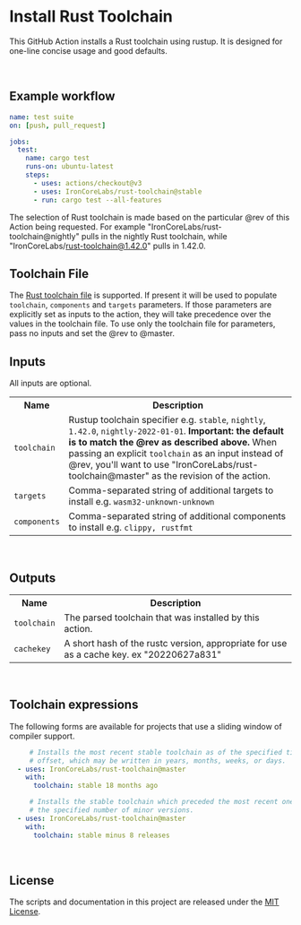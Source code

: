# Install Rust Toolchain

This GitHub Action installs a Rust toolchain using rustup. It is designed for
one-line concise usage and good defaults.

<br>

## Example workflow

```yaml
name: test suite
on: [push, pull_request]

jobs:
  test:
    name: cargo test
    runs-on: ubuntu-latest
    steps:
      - uses: actions/checkout@v3
      - uses: IronCoreLabs/rust-toolchain@stable
      - run: cargo test --all-features
```

The selection of Rust toolchain is made based on the particular @rev of this
Action being requested. For example "IronCoreLabs/rust-toolchain@nightly" pulls in
the nightly Rust toolchain, while "IronCoreLabs/rust-toolchain@1.42.0" pulls in
1.42.0.

## Toolchain File

The [Rust toolchain file](https://rust-lang.github.io/rustup/overrides.html#the-toolchain-file) is supported.
If present it will be used to populate `toolchain`, `components` and `targets` parameters. If those parameters are explicitly set as inputs to the action, they will take precedence over the values in the toolchain file. To use only the toolchain file for parameters, pass no inputs and set the @rev to @master.

## Inputs

All inputs are optional.

<table>
<tr>
  <th>Name</th>
  <th>Description</th>
</tr>
<tr>
  <td><code>toolchain</code></td>
  <td>
    Rustup toolchain specifier e.g. <code>stable</code>, <code>nightly</code>, <code>1.42.0</code>, <code>nightly-2022-01-01</code>.
    <b>Important: the default is to match the @rev as described above.</b>
    When passing an explicit <code>toolchain</code> as an input instead of @rev, you'll want to use "IronCoreLabs/rust-toolchain@master" as the revision of the action.
  </td>
</tr>
<tr>
  <td><code>targets</code></td>
  <td>Comma-separated string of additional targets to install e.g. <code>wasm32-unknown-unknown</code></td>
</tr>
<tr>
  <td><code>components</code></td>
  <td>Comma-separated string of additional components to install e.g. <code>clippy, rustfmt</code></td>
</tr>
</table>

<br>

## Outputs

<table>
<tr>
  <th>Name</th>
  <th>Description</th>
</tr>
<tr>
  <td><code>toolchain</code></td>
  <td>
    The parsed toolchain that was installed by this action.
  </td>
</tr>
<tr>
  <td><code>cachekey</code></td>
  <td>A short hash of the rustc version, appropriate for use as a cache key. ex "20220627a831"</td>
</tr>
</table>

<br>

## Toolchain expressions

The following forms are available for projects that use a sliding window of
compiler support.

```yaml
     # Installs the most recent stable toolchain as of the specified time
     # offset, which may be written in years, months, weeks, or days.
  - uses: IronCoreLabs/rust-toolchain@master
    with:
      toolchain: stable 18 months ago
```

```yaml
     # Installs the stable toolchain which preceded the most recent one by
     # the specified number of minor versions.
  - uses: IronCoreLabs/rust-toolchain@master
    with:
      toolchain: stable minus 8 releases
```

<br>

## License

The scripts and documentation in this project are released under the [MIT
License].

[MIT License]: LICENSE
